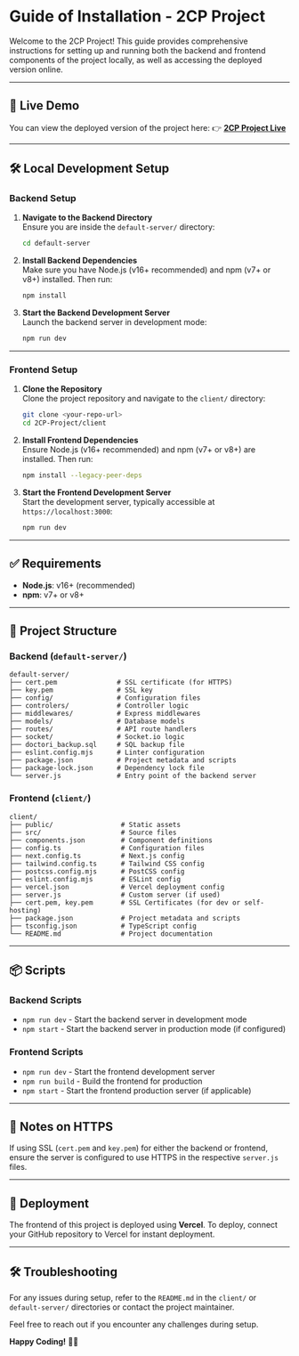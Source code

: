 # Guide of Installation - 2CP Project

Welcome to the 2CP Project! This guide provides comprehensive instructions for setting up and running both the backend and frontend components of the project locally, as well as accessing the deployed version online.

---

## 🚀 Live Demo

You can view the deployed version of the project here: 👉 **[2CP Project Live](https://2cp-project-silk.vercel.app)**

---

## 🛠️ Local Development Setup

### Backend Setup

1. **Navigate to the Backend Directory**  
    Ensure you are inside the `default-server/` directory:  
    ```bash
    cd default-server
    ```

2. **Install Backend Dependencies**  
    Make sure you have Node.js (v16+ recommended) and npm (v7+ or v8+) installed. Then run:  
    ```bash
    npm install
    ```

3. **Start the Backend Development Server**  
    Launch the backend server in development mode:  
    ```bash
    npm run dev
    ```

---

### Frontend Setup

1. **Clone the Repository**  
    Clone the project repository and navigate to the `client/` directory:  
    ```bash
    git clone <your-repo-url>
    cd 2CP-Project/client
    ```

2. **Install Frontend Dependencies**  
    Ensure Node.js (v16+ recommended) and npm (v7+ or v8+) are installed. Then run:  
    ```bash
    npm install --legacy-peer-deps
    ```

3. **Start the Frontend Development Server**  
    Start the development server, typically accessible at `https://localhost:3000`:  
    ```bash
    npm run dev
    ```

---

## ✅ Requirements

- **Node.js**: v16+ (recommended)  
- **npm**: v7+ or v8+  

---

## 📁 Project Structure

### Backend (`default-server/`)

```plaintext
default-server/
├── cert.pem               # SSL certificate (for HTTPS)
├── key.pem                # SSL key
├── config/                # Configuration files
├── controlers/            # Controller logic
├── middlewares/           # Express middlewares
├── models/                # Database models
├── routes/                # API route handlers
├── socket/                # Socket.io logic
├── doctori_backup.sql     # SQL backup file
├── eslint.config.mjs      # Linter configuration
├── package.json           # Project metadata and scripts
├── package-lock.json      # Dependency lock file
└── server.js              # Entry point of the backend server
```

### Frontend (`client/`)

```plaintext
client/
├── public/                 # Static assets
├── src/                    # Source files
├── components.json         # Component definitions
├── config.ts               # Configuration files
├── next.config.ts          # Next.js config
├── tailwind.config.ts      # Tailwind CSS config
├── postcss.config.mjs      # PostCSS config
├── eslint.config.mjs       # ESLint config
├── vercel.json             # Vercel deployment config
├── server.js               # Custom server (if used)
├── cert.pem, key.pem       # SSL Certificates (for dev or self-hosting)
├── package.json            # Project metadata and scripts
├── tsconfig.json           # TypeScript config
└── README.md               # Project documentation
```

---

## 📦 Scripts

### Backend Scripts

- `npm run dev` - Start the backend server in development mode  
- `npm start` - Start the backend server in production mode (if configured)  

### Frontend Scripts

- `npm run dev` - Start the frontend development server  
- `npm run build` - Build the frontend for production  
- `npm start` - Start the frontend production server (if applicable)  

---

## 🔐 Notes on HTTPS

If using SSL (`cert.pem` and `key.pem`) for either the backend or frontend, ensure the server is configured to use HTTPS in the respective `server.js` files.

---

## 📡 Deployment

The frontend of this project is deployed using **Vercel**. To deploy, connect your GitHub repository to Vercel for instant deployment.

---

## 🛠️ Troubleshooting

For any issues during setup, refer to the `README.md` in the `client/` or `default-server/` directories or contact the project maintainer.  

Feel free to reach out if you encounter any challenges during setup.  

**Happy Coding!** 🚀🎉

